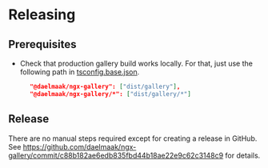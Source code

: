 # Releasing

## Prerequisites

- Check that production gallery build works locally. For that, just use the following path in [tsconfig.base.json](../tsconfig.base.json).

```json
      "@daelmaak/ngx-gallery": ["dist/gallery"],
      "@daelmaak/ngx-gallery/*": ["dist/gallery/*"]
```

## Release

There are no manual steps required except for creating a release in GitHub. See https://github.com/daelmaak/ngx-gallery/commit/c88b182ae6edb835fbd44b18ae22e9c62c3148c9 for details.
